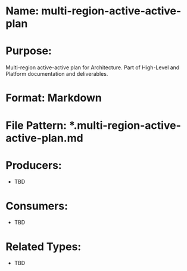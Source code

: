 # Name: multi-region-active-active-plan

# Purpose:
Multi-region active-active plan for Architecture. Part of High-Level and Platform documentation and deliverables.

# Format: Markdown

# File Pattern: *.multi-region-active-active-plan.md

# Producers:
- TBD

# Consumers:
- TBD

# Related Types:
- TBD
